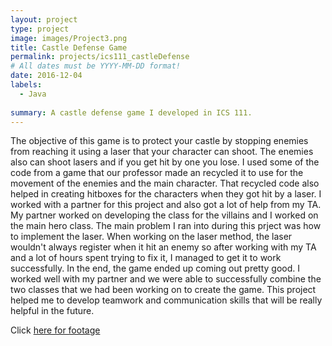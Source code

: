 ```yaml
---
layout: project
type: project
image: images/Project3.png
title: Castle Defense Game
permalink: projects/ics111_castleDefense
# All dates must be YYYY-MM-DD format!
date: 2016-12-04
labels:
  - Java
  
summary: A castle defense game I developed in ICS 111.
---
```


  The objective of this game is to protect your castle by stopping enemies from reaching it using a laser that your character can shoot. The enemies also can shoot lasers and if you get hit by one you lose. I used some of the code from a game that our professor made an recycled it to use for the movement of the enemies and the main character. That recycled code also helped in creating hitboxes for the characters when they got hit by a laser.
  I worked with a partner for this project and also got a lot of help from my TA. My partner worked on developing the class for the villains and I worked on the main hero class. The main problem I ran into during this prject was how to implement the laser. When working on the laser method, the laser wouldn't always register when it hit an enemy so after working with my TA and a lot of hours spent trying to fix it, I managed to get it to work successfully. 
   In the end, the game ended up coming out pretty good. I worked well with my partner and we were able to successfully combine the two classes that we had been working on to create the game. This project helped me to develop teamwork and communication skills that will be really helpful in the future.

Click [here for footage](https://www.youtube.com/watch?v=AbDzU3Pfmrg&t=10s)
